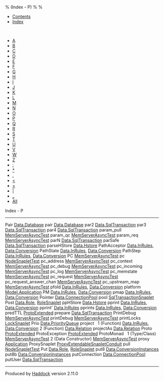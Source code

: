 % (Index - P)
% 
% 

-   [Contents](index.html)
-   [Index](doc-index.html)

 

-   [A](doc-index-A.html)
-   [B](doc-index-B.html)
-   [C](doc-index-C.html)
-   [D](doc-index-D.html)
-   [E](doc-index-E.html)
-   [F](doc-index-F.html)
-   [G](doc-index-G.html)
-   [H](doc-index-H.html)
-   [I](doc-index-I.html)
-   [J](doc-index-J.html)
-   [K](doc-index-K.html)
-   [L](doc-index-L.html)
-   [M](doc-index-M.html)
-   [N](doc-index-N.html)
-   [O](doc-index-O.html)
-   [P](doc-index-P.html)
-   [Q](doc-index-Q.html)
-   [R](doc-index-R.html)
-   [S](doc-index-S.html)
-   [T](doc-index-T.html)
-   [U](doc-index-U.html)
-   [V](doc-index-V.html)
-   [W](doc-index-W.html)
-   [Z](doc-index-Z.html)
-   [:](doc-index-58.html)
-   [\*](doc-index-42.html)
-   [.](doc-index-46.html)
-   [\<](doc-index-60.html)
-   [=](doc-index-61.html)
-   [|](doc-index-124.html)
-   [\_](doc-index-95.html)
-   [All](doc-index-All.html)

Index - P

  --------------------------- ----------------------------------------------------------------------------------------------------------
  Pair                        [Data.Database](Data-Database.html#t:Pair)
  pair                        [Data.Database](Data-Database.html#v:pair)
  par2                        [Data.SqlTransaction](Data-SqlTransaction.html#v:par2)
  par3                        [Data.SqlTransaction](Data-SqlTransaction.html#v:par3)
  par4                        [Data.SqlTransaction](Data-SqlTransaction.html#v:par4)
  param\_pull                 [MemServerAsyncTest](MemServerAsyncTest.html#v:param_pull)
  param\_qc                   [MemServerAsyncTest](MemServerAsyncTest.html#v:param_qc)
  param\_req                  [MemServerAsyncTest](MemServerAsyncTest.html#v:param_req)
  parN                        [Data.SqlTransaction](Data-SqlTransaction.html#v:parN)
  parSafe                     [Data.SqlTransaction](Data-SqlTransaction.html#v:parSafe)
  parseHStore                 [Data.Hstore](Data-Hstore.html#v:parseHStore)
  PathAcceptor                [Data.InRules](Data-InRules.html#t:PathAcceptor), [Data.Conversion](Data-Conversion.html#t:PathAcceptor)
  PathState                   [Data.InRules](Data-InRules.html#t:PathState), [Data.Conversion](Data-Conversion.html#t:PathState)
  PathStep                    [Data.InRules](Data-InRules.html#t:PathStep), [Data.Conversion](Data-Conversion.html#t:PathStep)
  PC                          [MemServerAsyncTest](MemServerAsyncTest.html#v:PC)
  pc                          [NodeSnapletTest](NodeSnapletTest.html#v:pc)
  pc\_address                 [MemServerAsyncTest](MemServerAsyncTest.html#v:pc_address)
  pc\_context                 [MemServerAsyncTest](MemServerAsyncTest.html#v:pc_context)
  pc\_debug                   [MemServerAsyncTest](MemServerAsyncTest.html#v:pc_debug)
  pc\_incoming                [MemServerAsyncTest](MemServerAsyncTest.html#v:pc_incoming)
  pc\_log                     [MemServerAsyncTest](MemServerAsyncTest.html#v:pc_log)
  pc\_memstate                [MemServerAsyncTest](MemServerAsyncTest.html#v:pc_memstate)
  pc\_request                 [MemServerAsyncTest](MemServerAsyncTest.html#v:pc_request)
  pc\_request\_answer\_chan   [MemServerAsyncTest](MemServerAsyncTest.html#v:pc_request_answer_chan)
  pc\_upstream\_map           [MemServerAsyncTest](MemServerAsyncTest.html#v:pc_upstream_map)
  pfold                       [Data.InRules](Data-InRules.html#v:pfold), [Data.Conversion](Data-Conversion.html#v:pfold)
  platform                    [Model.Application](Model-Application.html#v:platform)
  PM                          [Data.InRules](Data-InRules.html#v:PM), [Data.Conversion](Data-Conversion.html#v:PM)
  pmap                        [Data.InRules](Data-InRules.html#v:pmap), [Data.Conversion](Data-Conversion.html#v:pmap)
  Pointer                     [Data.ConnectionPool](Data-ConnectionPool.html#t:Pointer)
  pool                        [SqlTransactionSnaplet](SqlTransactionSnaplet.html#v:pool)
  Post                        [Data.Role](Data-Role.html#v:Post), [RoleSnaplet](RoleSnaplet.html#v:Post)
  ppHStore                    [Data.Hstore](Data-Hstore.html#v:ppHStore)
  pprint                      [Data.InRules](Data-InRules.html#v:pprint), [Data.Conversion](Data-Conversion.html#v:pprint)
  pprint'                     [Data.InRules](Data-InRules.html#v:pprint-39-)
  pprints                     [Data.InRules](Data-InRules.html#v:pprints), [Data.Conversion](Data-Conversion.html#v:pprints)
  predTTL                     [ProtoExtended](ProtoExtended.html#v:predTTL)
  prepare                     [Data.SqlTransaction](Data-SqlTransaction.html#v:prepare)
  PrintDebug                  [MemServerAsyncTest](MemServerAsyncTest.html#t:PrintDebug)
  printDebug                  [MemServerAsyncTest](MemServerAsyncTest.html#v:printDebug)
  printLocks                  [LockSnaplet](LockSnaplet.html#v:printLocks)
  Prio                        [Data.PriorityQueue](Data-PriorityQueue.html#t:Prio)
  project                      
  1 (Function)                [Data.InRules](Data-InRules.html#v:project), [Data.Conversion](Data-Conversion.html#v:project)
  2 (Function)                [Data.Relation](Data-Relation.html#v:project)
  projectAs                   [Data.Relation](Data-Relation.html#v:projectAs)
  Proto                       [ProtoExtended](ProtoExtended.html#t:Proto)
  ProtoException              [ProtoExtended](ProtoExtended.html#t:ProtoException)
  ProtoMonad                   
  1 (Type/Class)              [MemServerAsyncTest](MemServerAsyncTest.html#t:ProtoMonad)
  2 (Data Constructor)        [MemServerAsyncTest](MemServerAsyncTest.html#v:ProtoMonad)
  proxy                       [Application](Application.html#v:proxy)
  ProxySnaplet                [ProxyExtendableSnapletConduit](ProxyExtendableSnapletConduit.html#t:ProxySnaplet)
  pull                        [NodeSnapletTest](NodeSnapletTest.html#v:pull)
  Put                         [Data.Role](Data-Role.html#v:Put), [RoleSnaplet](RoleSnaplet.html#v:Put)
  put8                        [Data.ConversionInstances](Data-ConversionInstances.html#v:put8)
  put8b                       [Data.ConversionInstances](Data-ConversionInstances.html#v:put8b)
  putConnection               [Data.ConnectionPool](Data-ConnectionPool.html#v:putConnection)
  putUser                     [Data.SqlTransaction](Data-SqlTransaction.html#v:putUser)
  --------------------------- ----------------------------------------------------------------------------------------------------------

Produced by [Haddock](http://www.haskell.org/haddock/) version 2.11.0
